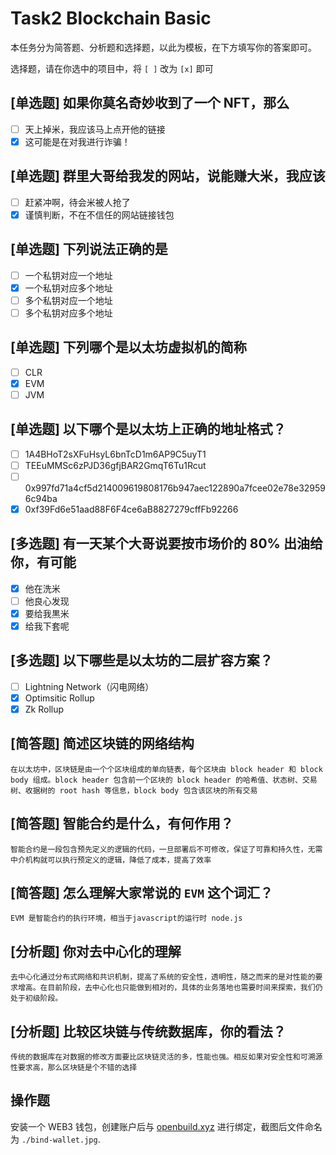 # Task2 Blockchain Basic

本任务分为简答题、分析题和选择题，以此为模板，在下方填写你的答案即可。

选择题，请在你选中的项目中，将 `[ ]` 改为 `[x]` 即可

## [单选题] 如果你莫名奇妙收到了一个 NFT，那么

- [ ] 天上掉米，我应该马上点开他的链接
- [x] 这可能是在对我进行诈骗！

## [单选题] 群里大哥给我发的网站，说能赚大米，我应该

- [ ] 赶紧冲啊，待会米被人抢了
- [x] 谨慎判断，不在不信任的网站链接钱包

## [单选题] 下列说法正确的是

- [ ] 一个私钥对应一个地址
- [x] 一个私钥对应多个地址
- [ ] 多个私钥对应一个地址
- [ ] 多个私钥对应多个地址

## [单选题] 下列哪个是以太坊虚拟机的简称

- [ ] CLR
- [x] EVM
- [ ] JVM

## [单选题] 以下哪个是以太坊上正确的地址格式？

- [ ] 1A4BHoT2sXFuHsyL6bnTcD1m6AP9C5uyT1
- [ ] TEEuMMSc6zPJD36gfjBAR2GmqT6Tu1Rcut
- [ ] 0x997fd71a4cf5d214009619808176b947aec122890a7fcee02e78e329596c94ba
- [x] 0xf39Fd6e51aad88F6F4ce6aB8827279cffFb92266

## [多选题] 有一天某个大哥说要按市场价的 80% 出油给你，有可能

- [x] 他在洗米
- [ ] 他良心发现
- [x] 要给我黒米
- [x] 给我下套呢

## [多选题] 以下哪些是以太坊的二层扩容方案？

- [ ] Lightning Network（闪电网络）
- [x] Optimsitic Rollup
- [x] Zk Rollup

## [简答题] 简述区块链的网络结构

```
在以太坊中，区块链是由一个个区块组成的单向链表，每个区块由 block header 和 block body 组成。block header 包含前一个区块的 block header 的哈希值、状态树、交易树、收据树的 root hash 等信息，block body 包含该区块的所有交易
```

## [简答题] 智能合约是什么，有何作用？

```
智能合约是一段包含预先定义的逻辑的代码，一旦部署后不可修改，保证了可靠和持久性，无需中介机构就可以执行预定义的逻辑，降低了成本，提高了效率
```

## [简答题] 怎么理解大家常说的 `EVM` 这个词汇？

```
EVM 是智能合约的执行环境，相当于javascript的运行时 node.js
```

## [分析题] 你对去中心化的理解

```
去中心化通过分布式网络和共识机制，提高了系统的安全性，透明性，随之而来的是对性能的要求增高。在目前阶段，去中心化也只能做到相对的，具体的业务落地也需要时间来探索，我们仍处于初级阶段。
```

## [分析题] 比较区块链与传统数据库，你的看法？

```
传统的数据库在对数据的修改方面要比区块链灵活的多，性能也强。相反如果对安全性和可溯源性要求高，那么区块链是个不错的选择
```

## 操作题

安装一个 WEB3 钱包，创建账户后与 [openbuild.xyz](https://openbuild.xyz/profile) 进行绑定，截图后文件命名为 `./bind-wallet.jpg`.
